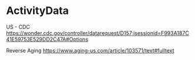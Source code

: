 # ActivityData


US - CDC
https://wonder.cdc.gov/controller/datarequest/D157;jsessionid=F993A187C41E59753E529DD2C47A#Options

Reverse Aging
https://www.aging-us.com/article/103571/text#fulltext
